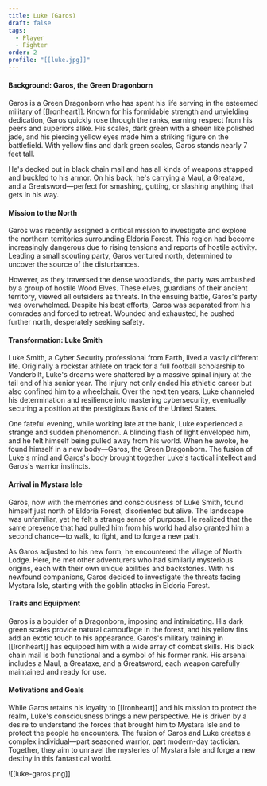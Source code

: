 ```yaml
---
title: Luke (Garos)
draft: false
tags:
  - Player
  - Fighter
order: 2
profile: "[[luke.jpg]]"
---
```

#### Background: Garos, the Green Dragonborn

Garos is a Green Dragonborn who has spent his life serving in the esteemed military of [[Ironheart]]. Known for his formidable strength and unyielding dedication, Garos quickly rose through the ranks, earning respect from his peers and superiors alike. His scales, dark green with a sheen like polished jade, and his piercing yellow eyes made him a striking figure on the battlefield. With yellow fins and dark green scales, Garos stands nearly 7 feet tall. 

He's decked out in black chain mail and has all kinds of weapons strapped and buckled to his armor. On his back, he's carrying a Maul, a Greataxe, and a Greatsword—perfect for smashing, gutting, or slashing anything that gets in his way.

#### Mission to the North

Garos was recently assigned a critical mission to investigate and explore the northern territories surrounding Eldoria Forest. This region had become increasingly dangerous due to rising tensions and reports of hostile activity. Leading a small scouting party, Garos ventured north, determined to uncover the source of the disturbances.

However, as they traversed the dense woodlands, the party was ambushed by a group of hostile Wood Elves. These elves, guardians of their ancient territory, viewed all outsiders as threats. In the ensuing battle, Garos's party was overwhelmed. Despite his best efforts, Garos was separated from his comrades and forced to retreat. Wounded and exhausted, he pushed further north, desperately seeking safety.

#### Transformation: Luke Smith

Luke Smith, a Cyber Security professional from Earth, lived a vastly different life. Originally a rockstar athlete on track for a full football scholarship to Vanderbilt, Luke's dreams were shattered by a massive spinal injury at the tail end of his senior year. The injury not only ended his athletic career but also confined him to a wheelchair. Over the next ten years, Luke channeled his determination and resilience into mastering cybersecurity, eventually securing a position at the prestigious Bank of the United States.

One fateful evening, while working late at the bank, Luke experienced a strange and sudden phenomenon. A blinding flash of light enveloped him, and he felt himself being pulled away from his world. When he awoke, he found himself in a new body—Garos, the Green Dragonborn. The fusion of Luke's mind and Garos's body brought together Luke's tactical intellect and Garos's warrior instincts.

#### Arrival in Mystara Isle

Garos, now with the memories and consciousness of Luke Smith, found himself just north of Eldoria Forest, disoriented but alive. The landscape was unfamiliar, yet he felt a strange sense of purpose. He realized that the same presence that had pulled him from his world had also granted him a second chance—to walk, to fight, and to forge a new path.

As Garos adjusted to his new form, he encountered the village of North Lodge. Here, he met other adventurers who had similarly mysterious origins, each with their own unique abilities and backstories. With his newfound companions, Garos decided to investigate the threats facing Mystara Isle, starting with the goblin attacks in Eldoria Forest.

#### Traits and Equipment

Garos is a boulder of a Dragonborn, imposing and intimidating. His dark green scales provide natural camouflage in the forest, and his yellow fins add an exotic touch to his appearance. Garos's military training in [[Ironheart]] has equipped him with a wide array of combat skills. His black chain mail is both functional and a symbol of his former rank. His arsenal includes a Maul, a Greataxe, and a Greatsword, each weapon carefully maintained and ready for use.

#### Motivations and Goals

While Garos retains his loyalty to [[Ironheart]] and his mission to protect the realm, Luke's consciousness brings a new perspective. He is driven by a desire to understand the forces that brought him to Mystara Isle and to protect the people he encounters. The fusion of Garos and Luke creates a complex individual—part seasoned warrior, part modern-day tactician. Together, they aim to unravel the mysteries of Mystara Isle and forge a new destiny in this fantastical world.

![[luke-garos.png]]